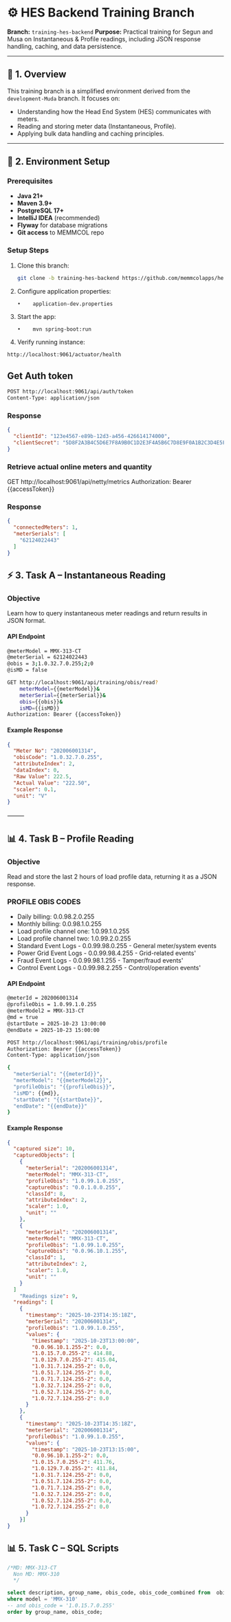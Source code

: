 # ⚙️ HES Backend Training Branch

**Branch:** `training-hes-backend`
**Purpose:** Practical training for Segun and Musa on Instantaneous & Profile readings, including JSON response handling, caching, and data persistence.

---

## 🧭 1. Overview

This training branch is a simplified environment derived from the `development-Muda` branch.
It focuses on:

- Understanding how the Head End System (HES) communicates with meters.
- Reading and storing meter data (Instantaneous, Profile).
- Applying bulk data handling and caching principles.

---

## 🧰 2. Environment Setup

### Prerequisites

- **Java 21+**
- **Maven 3.9+**
- **PostgreSQL 17+**
- **IntelliJ IDEA** (recommended)
- **Flyway** for database migrations
- **Git access** to MEMMCOL repo

### Setup Steps

1. Clone this branch:
   
   ```bash
   git clone -b training-hes-backend https://github.com/memmcolapps/hes-backend-springboot.git
   ```
2. Configure application properties:
   
   ```
   •	application-dev.properties
   ```
3. Start the app:
   
   ```
   •	mvn spring-boot:run
   ```
4. Verify running instance:

```bash
http://localhost:9061/actuator/health
```

## Get Auth token

```bash
POST http://localhost:9061/api/auth/token
Content-Type: application/json
```

### Response

```json
{
  "clientId": "123e4567-e89b-12d3-a456-426614174000",
  "clientSecret": "5D8F2A3B4C5D6E7F8A9B0C1D2E3F4A5B6C7D8E9F0A1B2C3D4E5F6A7B8C9D0E1"
}
```

### Retrieve actual online meters and quantity

GET http://localhost:9061/api/netty/metrics
Authorization: Bearer {{accessToken}}

### Response

```json
{
  "connectedMeters": 1,
  "meterSerials": [
    "62124022443"
  ]
}
```

## ⚡ 3. Task A – Instantaneous Reading

### Objective

Learn how to query instantaneous meter readings and return results in JSON format.

#### API Endpoint

```bash
@meterModel = MMX-313-CT
@meterSerial = 62124022443
@obis = 3;1.0.32.7.0.255;2;0
@isMD = false

GET http://localhost:9061/api/training/obis/read?
    meterModel={{meterModel}}&
    meterSerial={{meterSerial}}&
    obis={{obis}}&
    isMD={{isMD}}
Authorization: Bearer {{accessToken}}
```

#### Example Response

```json
{
  "Meter No": "202006001314",
  "obisCode": "1.0.32.7.0.255",
  "attributeIndex": 2,
  "dataIndex": 0,
  "Raw Value": 222.5,
  "Actual Value": "222.50",
  "scaler": 0.1,
  "unit": "V"
}
```

⸻

## 📊 4. Task B – Profile Reading

### Objective

Read and store the last 2 hours of load profile data, returning it as a JSON response.

### PROFILE OBIS CODES

* Daily billing: 0.0.98.2.0.255
* Monthly billing: 0.0.98.1.0.255
* Load profile channel one: 1.0.99.1.0.255
* Load profile channel two: 1.0.99.2.0.255
* Standard Event Logs - 0.0.99.98.0.255 - General meter/system events
* Power Grid Event Logs - 0.0.99.98.4.255 - Grid-related events'
* Fraud Event Logs - 0.0.99.98.1.255 - Tamper/fraud events'
* Control Event Logs - 0.0.99.98.2.255 - Control/operation events'

#### API Endpoint

```bash
@meterId = 202006001314
@profileObis = 1.0.99.1.0.255
@meterModel2 = MMX-313-CT
@md = true
@startDate = 2025-10-23 13:00:00
@endDate = 2025-10-23 15:00:00

POST http://localhost:9061/api/training/obis/profile
Authorization: Bearer {{accessToken}}
Content-Type: application/json

{
  "meterSerial": "{{meterId}}",
  "meterModel": "{{meterModel2}}",
  "profileObis": "{{profileObis}}",
  "isMD": {{md}},
  "startDate": "{{startDate}}",
  "endDate": "{{endDate}}"
}
```

#### Example Response

```json
{
  "captured size": 10,
  "capturedObjects": [
    {
      "meterSerial": "202006001314",
      "meterModel": "MMX-313-CT",
      "profileObis": "1.0.99.1.0.255",
      "captureObis": "0.0.1.0.0.255",
      "classId": 8,
      "attributeIndex": 2,
      "scaler": 1.0,
      "unit": ""
    },
    {
      "meterSerial": "202006001314",
      "meterModel": "MMX-313-CT",
      "profileObis": "1.0.99.1.0.255",
      "captureObis": "0.0.96.10.1.255",
      "classId": 1,
      "attributeIndex": 2,
      "scaler": 1.0,
      "unit": ""
    }
  ]
    "Readings size": 9,
  "readings": [
    {
      "timestamp": "2025-10-23T14:35:18Z",
      "meterSerial": "202006001314",
      "profileObis": "1.0.99.1.0.255",
      "values": {
        "timestamp": "2025-10-23T13:00:00",
        "0.0.96.10.1.255-2": 0.0,
        "1.0.15.7.0.255-2": 414.88,
        "1.0.129.7.0.255-2": 415.04,
        "1.0.31.7.124.255-2": 0.0,
        "1.0.51.7.124.255-2": 0.0,
        "1.0.71.7.124.255-2": 0.0,
        "1.0.32.7.124.255-2": 0.0,
        "1.0.52.7.124.255-2": 0.0,
        "1.0.72.7.124.255-2": 0.0
      }
    },
    {
      "timestamp": "2025-10-23T14:35:18Z",
      "meterSerial": "202006001314",
      "profileObis": "1.0.99.1.0.255",
      "values": {
        "timestamp": "2025-10-23T13:15:00",
        "0.0.96.10.1.255-2": 0.0,
        "1.0.15.7.0.255-2": 411.76,
        "1.0.129.7.0.255-2": 411.84,
        "1.0.31.7.124.255-2": 0.0,
        "1.0.51.7.124.255-2": 0.0,
        "1.0.71.7.124.255-2": 0.0,
        "1.0.32.7.124.255-2": 0.0,
        "1.0.52.7.124.255-2": 0.0,
        "1.0.72.7.124.255-2": 0.0
      }
    }]
}
```

## 📊 5. Task C – SQL Scripts

```sql
/*MD: MMX-313-CT
  Non MD: MMX-310
  */

select description, group_name, obis_code, obis_code_combined from  obis_mapping
where model = 'MMX-310'
-- and obis_code = '1.0.15.7.0.255'
order by group_name, obis_code;
```

